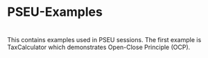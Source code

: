 # PSEU-Examples
# 
This contains examples used in PSEU sessions.
The first example is TaxCalculator which demonstrates Open-Close Principle (OCP).

